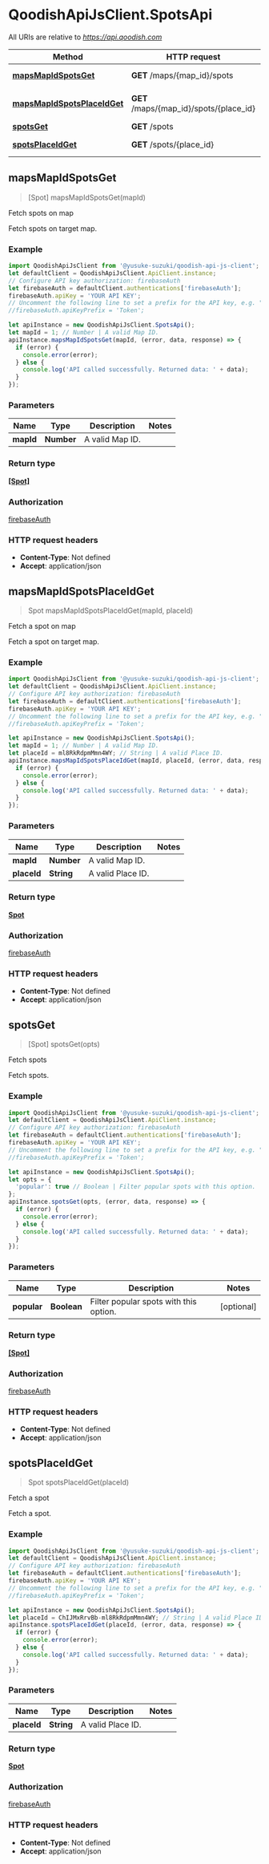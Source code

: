 # QoodishApiJsClient.SpotsApi

All URIs are relative to *https://api.qoodish.com*

Method | HTTP request | Description
------------- | ------------- | -------------
[**mapsMapIdSpotsGet**](SpotsApi.md#mapsMapIdSpotsGet) | **GET** /maps/{map_id}/spots | Fetch spots on map
[**mapsMapIdSpotsPlaceIdGet**](SpotsApi.md#mapsMapIdSpotsPlaceIdGet) | **GET** /maps/{map_id}/spots/{place_id} | Fetch a spot on map
[**spotsGet**](SpotsApi.md#spotsGet) | **GET** /spots | Fetch spots
[**spotsPlaceIdGet**](SpotsApi.md#spotsPlaceIdGet) | **GET** /spots/{place_id} | Fetch a spot



## mapsMapIdSpotsGet

> [Spot] mapsMapIdSpotsGet(mapId)

Fetch spots on map

Fetch spots on target map. 

### Example

```javascript
import QoodishApiJsClient from '@yusuke-suzuki/qoodish-api-js-client';
let defaultClient = QoodishApiJsClient.ApiClient.instance;
// Configure API key authorization: firebaseAuth
let firebaseAuth = defaultClient.authentications['firebaseAuth'];
firebaseAuth.apiKey = 'YOUR API KEY';
// Uncomment the following line to set a prefix for the API key, e.g. "Token" (defaults to null)
//firebaseAuth.apiKeyPrefix = 'Token';

let apiInstance = new QoodishApiJsClient.SpotsApi();
let mapId = 1; // Number | A valid Map ID.
apiInstance.mapsMapIdSpotsGet(mapId, (error, data, response) => {
  if (error) {
    console.error(error);
  } else {
    console.log('API called successfully. Returned data: ' + data);
  }
});
```

### Parameters


Name | Type | Description  | Notes
------------- | ------------- | ------------- | -------------
 **mapId** | **Number**| A valid Map ID. | 

### Return type

[**[Spot]**](Spot.md)

### Authorization

[firebaseAuth](../README.md#firebaseAuth)

### HTTP request headers

- **Content-Type**: Not defined
- **Accept**: application/json


## mapsMapIdSpotsPlaceIdGet

> Spot mapsMapIdSpotsPlaceIdGet(mapId, placeId)

Fetch a spot on map

Fetch a spot on target map. 

### Example

```javascript
import QoodishApiJsClient from '@yusuke-suzuki/qoodish-api-js-client';
let defaultClient = QoodishApiJsClient.ApiClient.instance;
// Configure API key authorization: firebaseAuth
let firebaseAuth = defaultClient.authentications['firebaseAuth'];
firebaseAuth.apiKey = 'YOUR API KEY';
// Uncomment the following line to set a prefix for the API key, e.g. "Token" (defaults to null)
//firebaseAuth.apiKeyPrefix = 'Token';

let apiInstance = new QoodishApiJsClient.SpotsApi();
let mapId = 1; // Number | A valid Map ID.
let placeId = ml8RkRdpmMmn4WY; // String | A valid Place ID.
apiInstance.mapsMapIdSpotsPlaceIdGet(mapId, placeId, (error, data, response) => {
  if (error) {
    console.error(error);
  } else {
    console.log('API called successfully. Returned data: ' + data);
  }
});
```

### Parameters


Name | Type | Description  | Notes
------------- | ------------- | ------------- | -------------
 **mapId** | **Number**| A valid Map ID. | 
 **placeId** | **String**| A valid Place ID. | 

### Return type

[**Spot**](Spot.md)

### Authorization

[firebaseAuth](../README.md#firebaseAuth)

### HTTP request headers

- **Content-Type**: Not defined
- **Accept**: application/json


## spotsGet

> [Spot] spotsGet(opts)

Fetch spots

Fetch spots. 

### Example

```javascript
import QoodishApiJsClient from '@yusuke-suzuki/qoodish-api-js-client';
let defaultClient = QoodishApiJsClient.ApiClient.instance;
// Configure API key authorization: firebaseAuth
let firebaseAuth = defaultClient.authentications['firebaseAuth'];
firebaseAuth.apiKey = 'YOUR API KEY';
// Uncomment the following line to set a prefix for the API key, e.g. "Token" (defaults to null)
//firebaseAuth.apiKeyPrefix = 'Token';

let apiInstance = new QoodishApiJsClient.SpotsApi();
let opts = {
  'popular': true // Boolean | Filter popular spots with this option.
};
apiInstance.spotsGet(opts, (error, data, response) => {
  if (error) {
    console.error(error);
  } else {
    console.log('API called successfully. Returned data: ' + data);
  }
});
```

### Parameters


Name | Type | Description  | Notes
------------- | ------------- | ------------- | -------------
 **popular** | **Boolean**| Filter popular spots with this option. | [optional] 

### Return type

[**[Spot]**](Spot.md)

### Authorization

[firebaseAuth](../README.md#firebaseAuth)

### HTTP request headers

- **Content-Type**: Not defined
- **Accept**: application/json


## spotsPlaceIdGet

> Spot spotsPlaceIdGet(placeId)

Fetch a spot

Fetch a spot. 

### Example

```javascript
import QoodishApiJsClient from '@yusuke-suzuki/qoodish-api-js-client';
let defaultClient = QoodishApiJsClient.ApiClient.instance;
// Configure API key authorization: firebaseAuth
let firebaseAuth = defaultClient.authentications['firebaseAuth'];
firebaseAuth.apiKey = 'YOUR API KEY';
// Uncomment the following line to set a prefix for the API key, e.g. "Token" (defaults to null)
//firebaseAuth.apiKeyPrefix = 'Token';

let apiInstance = new QoodishApiJsClient.SpotsApi();
let placeId = ChIJMxRrvBb-ml8RkRdpmMmn4WY; // String | A valid Place ID.
apiInstance.spotsPlaceIdGet(placeId, (error, data, response) => {
  if (error) {
    console.error(error);
  } else {
    console.log('API called successfully. Returned data: ' + data);
  }
});
```

### Parameters


Name | Type | Description  | Notes
------------- | ------------- | ------------- | -------------
 **placeId** | **String**| A valid Place ID. | 

### Return type

[**Spot**](Spot.md)

### Authorization

[firebaseAuth](../README.md#firebaseAuth)

### HTTP request headers

- **Content-Type**: Not defined
- **Accept**: application/json

